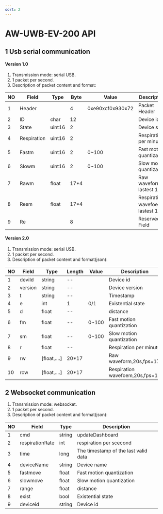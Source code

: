 ```yaml
---
sort: 2
---
```

# AW-UWB-EV-200 API

## 1 Usb serial communication

#### Version 1.0
1. Transmission mode: serial USB.  
2. 1 packet per second.  
3. Description of packet content and format:  

| NO   | Field     | Type   | Byte      | Value            | Description                   |
| ---- | -------- | ------ | ---------- | ---------------- | ----------------------------- |
| 1    | Header   |        | 4          | 0xe90xcf0x930x72 | Packet Header                 |
| 2    | ID       | char   | 12         |                  | Device id                     |
| 3    | State    | uint16 | 2          |                  | Device state                  |
| 4    |Respiration| uint16 | 2         |                  | Respiration per minute        |
| 5    | Fastm   | uint16 | 2           |      0~100       | Fast motion quantization      |
| 6    | Slowm   | uint16 | 2           |      0~100       | Slow motion quantization      |
| 7    | Rawm | float  | 17*4           |                  | Raw waveform, lastest 1s                 |
| 8    | Resm | float  | 17*4           |                  | Respiration wavefoem，lastest 1s         |
| 9    | Re     |        | 8            |                  | Reserved Field                           |



#### Version 2.0
1. Transmission mode: serial USB.  
2. 1 packet per second.  
3. Description of packet content and format(json):  

| NO   | Field   | Type         | Length |Value   | Description                   |
| ---- | ------- | ------------ | -----  | ----- | -------------------------------|
| 1    | deviId  | string       | --     |       | Device id                      |
| 2    | version | string       | --     |       | Device version                 |
| 3    | t       | string       | --     |       | Timestamp                      |
| 4    | e       | int          | 1      | 0/1   | Existential state              |
| 5    | d       | float        | --     |       | distance                       |
| 6    | fm      | float        | --     | 0~100 | Fast motion quantization       |
| 7    | sm       | float       | --     | 0~100 | Slow motion quantization       |
| 8    | r       | float        | --     |       | Respiration per minute         |
| 9    | rw      | [float,....] | 20*17  |       | Raw waveform,20s,fps=17        |
| 10   | rcw     | [float,....] | 20*17  |       | Respiration wavefoem,20s,fps=17|


## 2 Websocket communication
1. Transmission mode: websocket.  
2. 1 packet per second.  
3. Description of packet content and format(json): 

| NO   | Field           | Type             | Description                     |
| ---- | -------         | ------------     | ------------------------------- |
| 1    | cmd             | string           | updateDashboard                 |
| 2    | respirationRate | int              | respiration per scecond         |
| 3    | time            | long             | The timestamp of the last valid data |
| 4    | deviceName      | string           | Device name                     |
| 5    | fastmove        | float            | Fast motion quantization        |
| 6    | slowmove        | float            | Slow motion quantization        |
| 7    | range           | float            | distance                        |
| 8    | exist           | bool             | Existential state               |
| 9    | deviceid        | string           | Device id                       |
